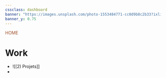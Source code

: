 ```yaml
---
cssclass: dashboard
banner: "https://images.unsplash.com/photo-1553484771-cc0d9b8c2b33?ixlib=rb-1.2.1&ixid=MnwxMjA3fDB8MHxwaG90by1wYWdlfHx8fGVufDB8fHx8&auto=format&fit=crop&w=1901&q=80"
banner_y: 0.75
---
```

<div class="title" style="color:Sienna">HOME</div>

# Work
- ![[2) Projets]]
- 